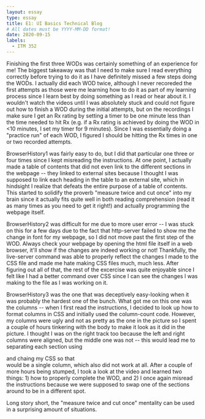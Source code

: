 ```yaml
---
layout: essay
type: essay
title: E1: UI Basics Technical Blog
# All dates must be YYYY-MM-DD format!
date: 2020-09-15
labels:
  - ITM 352
---
```


Finishing the first three WODs was certainly something of an experience for me!  The biggest takeaway was that I need to make sure I read everything correctly before trying to do it as I have definitely missed a few steps doing the WODs.  I actually did each WOD twice, although I never recoreded the first attempts as those were me learning how to do it as part of my learning process since I learn best by doing something as I read or hear about it.  I wouldn't watch the videos until I was absolutely stuck and could not figure out how to finish a WOD during the initial attempts, but on the recordings I make sure I get an Rx rating by setting a timer to be one minute less than the time needed to hit Rx (e.g. if a Rx rating is achieved by doing the WOD in <10 minutes, I set my timer for 9 minutes).  Since I was essentially doing a "practice run" of each WOD, I figured I should be hitting the Rx times in one or two recorded attempts.

BrowserHistory1 was fairly easy to do, but I did that particular one three or four times since I kept misreading the instructions.  At one point, I actually made a table of contents that did not even link to the different sections in the webpage -- they linked to external sites because I thought I was supposed to link each heading in the table to an external site, which in hindsight I realize that defeats the entire purpose of a table of contents.  This started to solidify the proverb "measure twice and cut once" into my brain since it actually fits quite well in both reading comprehension (read it as many times as you need to get it right!) and actually programming the webpage itself.

BrowserHistory2 was difficult for me due to more user error -- I was stuck on this for a few days due to the fact that http-server failed to show me the change in font for my webpage, so I did not move past the first step of the WOD.  Always check your webpage by opening the html file itself in a web browser, it'll show if the changes are indeed working or not!  Thankfully, the live-server command was able to properly reflect the changes I made to the CSS file and made me hate making CSS files much, much less.  After figuring out all of that, the rest of the excercise was quite enjoyable since I felt like I had a better command over CSS since I can see the changes I was making to the file as I was working on it.

BrowserHistory3 was the one that was deceptively easy-looking when it was probably the hardest one of the bunch.  What got me on this one was the columns -- when I first read the instructions, I decided to look up how to format columns in CSS and initially used the column-count code.  However, my columns were ugly and not as pretty as the one in the picture so I spent a couple of hours tinkering with the body to make it look as it did in the picture.  I thought I was on the right track too because the left and right columns were aligned, but the middle one was not -- this would lead me to separating each section using <div> and chaing my CSS so that <div> would be a single column, which also did not work at all.  After a couple of more hours being stumped, I took a look at the video and learned two things: 1) how to properly complete the WOD, and 2) I once again misread the instructions because we were supposed to swap one of the sections around to be in a different spot.
  
Long story short, the "measure twice and cut once" mentality can be used in a surprising amount of situations.
